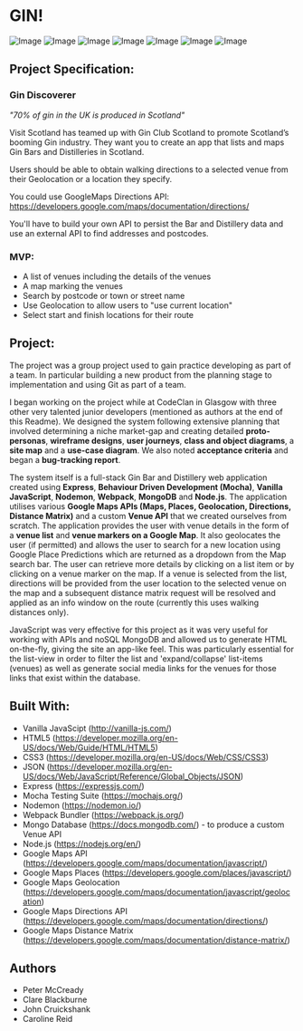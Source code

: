 # **GIN!**    

![Image](/screenshots/1_age_check.png)
![Image](/screenshots/2_geolocation.png)
![Image](/screenshots/3_directions.png)
![Image](/screenshots/4_top_gins.png)
![Image](/screenshots/7_edinburgh_filter.png)
![Image](/screenshots/9_places_predictive_search.png)
![Image](/screenshots/10_bar_API.png)


## Project Specification:

### **Gin Discoverer**

_"70% of gin in the UK is produced in Scotland"_

Visit Scotland has teamed up with Gin Club Scotland to promote Scotland’s booming Gin industry. They want you to create an app that lists and maps Gin Bars and Distilleries in Scotland.

Users should be able to obtain walking directions to a selected venue from their Geolocation or a location they specify.

You could use GoogleMaps Directions API:
https://developers.google.com/maps/documentation/directions/

You'll have to build your own API to persist the Bar and Distillery data and use an external API to find addresses and postcodes.

### MVP:

* A list of venues including the details of the venues
* A map marking the venues
* Search by postcode or town or street name
* Use Geolocation to allow users to "use current location"
* Select start and finish locations for their route

## Project:    

The project was a group project used to gain practice developing as part of a team. In particular building a new product from the planning stage to implementation and using Git as part of a team.  

I began working on the project while at CodeClan in Glasgow with three other very talented junior developers (mentioned as authors at the end of this Readme). We designed the system following extensive planning that involved determining a niche market-gap and creating detailed **proto-personas**, **wireframe designs**, **user journeys**, **class and object diagrams**, a **site map** and a **use-case diagram**. We also noted **acceptance criteria** and began a **bug-tracking report**.

The system itself is a full-stack Gin Bar and Distillery web application created using **Express**, **Behaviour Driven Development (Mocha)**, **Vanilla JavaScript**, **Nodemon**, **Webpack**, **MongoDB** and **Node.js**. The application utilises various **Google Maps APIs (Maps, Places, Geolocation, Directions, Distance Matrix)** and a custom **Venue API** that we created ourselves from scratch. The application provides the user with venue details in the form of a **venue list** and **venue markers on a Google Map**. It also geolocates the user (if permitted) and allows the user to search for a new location using Google Place Predictions which are returned as a dropdown from the Map search bar. The user can retrieve more details by clicking on a list item or by clicking on a venue marker on the map. If a venue is selected from the list, directions will be provided from the user location to the selected venue on the map and a subsequent distance matrix request will be resolved and applied as an info window on the route (currently this uses walking distances only).

JavaScript was very effective for this project as it was very useful for working with APIs and noSQL MongoDB and allowed us to generate HTML on-the-fly, giving the site an app-like feel. This was particularly essential for the list-view in order to filter the list and 'expand/collapse' list-items (venues) as well as generate social media links for the venues for those links that exist within the database.

## Built With:  
* Vanilla JavaScipt (http://vanilla-js.com/)  
* HTML5 (https://developer.mozilla.org/en-US/docs/Web/Guide/HTML/HTML5)  
* CSS3 (https://developer.mozilla.org/en-US/docs/Web/CSS/CSS3)  
* JSON (https://developer.mozilla.org/en-US/docs/Web/JavaScript/Reference/Global_Objects/JSON)  
* Express (https://expressjs.com/)  
* Mocha Testing Suite (https://mochajs.org/)  
* Nodemon (https://nodemon.io/)  
* Webpack Bundler (https://webpack.js.org/)  
* Mongo Database (https://docs.mongodb.com/) - to produce a custom Venue API  
* Node.js (https://nodejs.org/en/)  
* Google Maps API (https://developers.google.com/maps/documentation/javascript/)  
* Google Maps Places (https://developers.google.com/places/javascript/)  
* Google Maps Geolocation (https://developers.google.com/maps/documentation/javascript/geolocation)  
* Google Maps Directions API (https://developers.google.com/maps/documentation/directions/)  
* Google Maps Distance Matrix (https://developers.google.com/maps/documentation/distance-matrix/)  


## Authors  
* Peter McCready  
* Clare Blackburne  
* John Cruickshank  
* Caroline Reid  
